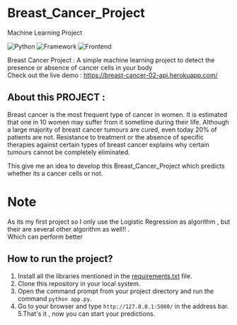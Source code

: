 # Breast_Cancer_Project
Machine Learning Project


![Python](https://img.shields.io/badge/Python-3.7-blueviolet)
![Framework](https://img.shields.io/badge/Framework-Flask-red)
![Frontend](https://img.shields.io/badge/Frontend-HTML/CSS-green)


Breast Cancer Project : A simple machine learning project to detect the presence or absence of cancer cells in your body<br>
Check out the live demo : https://breast-cancer-02-api.herokuapp.com/  


## About this PROJECT :

Breast cancer is the most frequent type of cancer in women. It is estimated that one in 10 women may suffer from it sometime during their life. Although a large majority of breast cancer tumours are cured, even today 20% of patients are not. Resistance to treatment or the absence of specific therapies against certain types of breast cancer explains why certain tumours cannot be completely eliminated.

This give me an idea to develop this Breast_Cancer_Project which predicts whether its a cancer cells or not.

# Note

As its my first project so I only use the Logistic Regression as algorithm , but their are several other algorithm as well!! .  
Which can perform better

## How to run the project?

1. Install all the libraries mentioned in the [requirements.txt](https://github.com/Rawat-Sagar/Breast_Cancer_Project/blob/main/requirements.txt) file.
2. Clone this repository in your local system.
3. Open the command prompt from your project directory and run the command `python app.py`.
4. Go to your browser and type `http://127.0.0.1:5000/` in the address bar.
5.That's it , now you can start your predictions.
